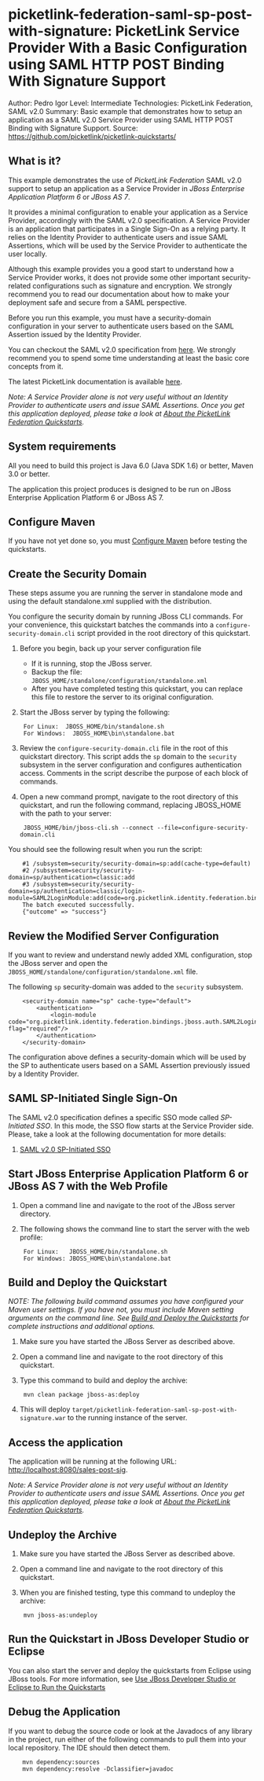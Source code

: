 picketlink-federation-saml-sp-post-with-signature: PicketLink Service Provider With a Basic Configuration using SAML HTTP POST Binding With Signature Support
===============================
Author: Pedro Igor
Level: Intermediate
Technologies: PicketLink Federation, SAML v2.0
Summary: Basic example that demonstrates how to setup an application as a SAML v2.0 Service Provider using SAML HTTP POST Binding with Signature Support.
Source: <https://github.com/picketlink/picketlink-quickstarts/>


What is it?
-----------

This example demonstrates the use of *PicketLink Federation* SAML v2.0 support to setup an application as a Service Provider in *JBoss Enterprise Application Platform 6* or *JBoss AS 7*.

It provides a minimal configuration to enable your application as a Service Provider, accordingly with the SAML v2.0 specification. A Service Provider is an application that participates in a Single Sign-On as a relying party.
It relies on the Identity Provider to authenticate users and issue SAML Assertions, which will be used by the Service Provider to authenticate the user locally.

Although this example provides you a good start to understand how a Service Provider works, it does not provide some other important security-related configurations such as signature and encryption.
We strongly recommend you to read our documentation about how to make your deployment safe and secure from a SAML perspective.

Before you run this example, you must have a security-domain configuration in your server to authenticate users based on the SAML Assertion issued by the Identity Provider.

You can checkout the SAML v2.0 specification from [here](http://saml.xml.org/saml-specifications). We strongly recommend you to spend some time understanding at least the basic core concepts from it.

The latest PicketLink documentation is available [here](http://docs.jboss.org/picketlink/2/latest/).

*Note: A Service Provider alone is not very useful without an Identity Provider to authenticate users and issue SAML Assertions. Once you get this application deployed, please take a look at [About the PicketLink Federation Quickstarts](../README.md#about-the-picketlink-federation-quickstarts).*

System requirements
-------------------

All you need to build this project is Java 6.0 (Java SDK 1.6) or better, Maven 3.0 or better.

The application this project produces is designed to be run on JBoss Enterprise Application Platform 6 or JBoss AS 7. 

 
Configure Maven
---------------

If you have not yet done so, you must [Configure Maven](http://www.jboss.org/jdf/quickstarts/jboss-as-quickstart/#configure_maven) before testing the quickstarts.

Create the Security Domain
---------------

These steps assume you are running the server in standalone mode and using the default standalone.xml supplied with the distribution.

You configure the security domain by running JBoss CLI commands. For your convenience, this quickstart batches the commands into a `configure-security-domain.cli` script provided in the root directory of this quickstart.

1. Before you begin, back up your server configuration file
    * If it is running, stop the JBoss server.
    * Backup the file: `JBOSS_HOME/standalone/configuration/standalone.xml`
    * After you have completed testing this quickstart, you can replace this file to restore the server to its original configuration.

2. Start the JBoss server by typing the following:

        For Linux:  JBOSS_HOME/bin/standalone.sh
        For Windows:  JBOSS_HOME\bin\standalone.bat
3. Review the `configure-security-domain.cli` file in the root of this quickstart directory. This script adds the `sp` domain to the `security` subsystem in the server configuration and configures authentication access. Comments in the script describe the purpose of each block of commands.

4. Open a new command prompt, navigate to the root directory of this quickstart, and run the following command, replacing JBOSS_HOME with the path to your server:

        JBOSS_HOME/bin/jboss-cli.sh --connect --file=configure-security-domain.cli
You should see the following result when you run the script:

        #1 /subsystem=security/security-domain=sp:add(cache-type=default)
        #2 /subsystem=security/security-domain=sp/authentication=classic:add
        #3 /subsystem=security/security-domain=sp/authentication=classic/login-module=SAML2LoginModule:add(code=org.picketlink.identity.federation.bindings.jboss.auth.SAML2LoginModule,flag=required)
        The batch executed successfully.
        {"outcome" => "success"}


Review the Modified Server Configuration
-----------------------------------

If you want to review and understand newly added XML configuration, stop the JBoss server and open the  `JBOSS_HOME/standalone/configuration/standalone.xml` file.

The following `sp` security-domain was added to the `security` subsystem.

        <security-domain name="sp" cache-type="default">
            <authentication>
                <login-module code="org.picketlink.identity.federation.bindings.jboss.auth.SAML2LoginModule" flag="required"/>
            </authentication>
        </security-domain>

The configuration above defines a security-domain which will be used by the SP to authenticate users based on a SAML Assertion previously issued by a Identity Provider.


SAML SP-Initiated Single Sign-On
-----------------------------------

The SAML v2.0 specification defines a specific SSO mode called *SP-Initiated SSO*. In this mode, the SSO flow starts at the Service Provider side.
Please, take a look at the following documentation for more details:

1. [SAML v2.0 SP-Initiated SSO](https://docs.jboss.org/author/display/PLINK/SP-Initiated+SSO)


Start JBoss Enterprise Application Platform 6 or JBoss AS 7 with the Web Profile
-------------------------

1. Open a command line and navigate to the root of the JBoss server directory.
2. The following shows the command line to start the server with the web profile:

        For Linux:   JBOSS_HOME/bin/standalone.sh
        For Windows: JBOSS_HOME\bin\standalone.bat

 
Build and Deploy the Quickstart
-------------------------

_NOTE: The following build command assumes you have configured your Maven user settings. If you have not, you must include Maven setting arguments on the command line. See [Build and Deploy the Quickstarts](../README.md#build-and-deploy-the-quickstarts) for complete instructions and additional options._

1. Make sure you have started the JBoss Server as described above.
2. Open a command line and navigate to the root directory of this quickstart.
3. Type this command to build and deploy the archive:

        mvn clean package jboss-as:deploy

4. This will deploy `target/picketlink-federation-saml-sp-post-with-signature.war` to the running instance of the server.


Access the application 
---------------------

The application will be running at the following URL: <http://localhost:8080/sales-post-sig>.

*Note: A Service Provider alone is not very useful without an Identity Provider to authenticate users and issue SAML Assertions. Once you get this application deployed, please take a look at [About the PicketLink Federation Quickstarts](../README.md#about-the-picketlink-federation-quickstarts).*

Undeploy the Archive
--------------------

1. Make sure you have started the JBoss Server as described above.
2. Open a command line and navigate to the root directory of this quickstart.
3. When you are finished testing, type this command to undeploy the archive:

        mvn jboss-as:undeploy


Run the Quickstart in JBoss Developer Studio or Eclipse
-------------------------------------
You can also start the server and deploy the quickstarts from Eclipse using JBoss tools. For more information, see [Use JBoss Developer Studio or Eclipse to Run the Quickstarts](../README.md#use-jboss-developer-studio-or-eclipse-to-run-the-quickstarts) 


Debug the Application
------------------------------------

If you want to debug the source code or look at the Javadocs of any library in the project, run either of the following commands to pull them into your local repository. The IDE should then detect them.

        mvn dependency:sources
        mvn dependency:resolve -Dclassifier=javadoc